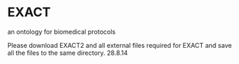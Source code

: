 EXACT
=====

an ontology for biomedical protocols

Please download EXACT2 and all external files required for EXACT and save all the files to the same directory.
28.8.14
